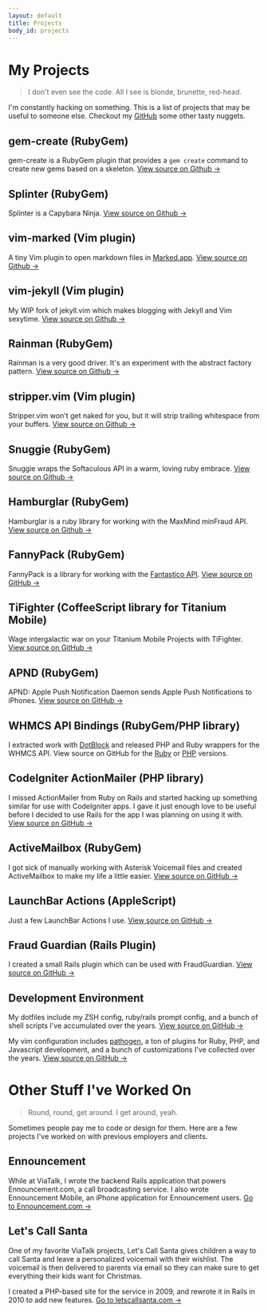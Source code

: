 ```yaml
---
layout: default
title: Projects
body_id: projects
---
```


# My Projects

> I don't even see the code. All I see is blonde, brunette, red-head.

I'm constantly hacking on something. This is a list of projects that may be
useful to someone else. Checkout my [GitHub](https://github.com/itspriddle)
some other tasty nuggets.


## gem-create (RubyGem)

gem-create is a RubyGem plugin that provides a `gem create` command to create
new gems based on a skeleton.
[View source on Github &rarr;](https://github.com/itspriddle/gem-create)


## Splinter (RubyGem)

Splinter is a Capybara Ninja.
[View source on Github &rarr;](https://github.com/site5/splinter)


## vim-marked (Vim plugin)

A tiny Vim plugin to open markdown files in
[Marked.app](http://markedapp.com/).
[View source on Github &rarr;](https://github.com/itspriddle/vim-marked)


## vim-jekyll (Vim plugin)

My WIP fork of jekyll.vim which makes blogging with Jekyll and Vim sexytime.
[View source on Github &rarr;](https://github.com/itspriddle/vim-jekyll)


## Rainman (RubyGem)

Rainman is a very good driver. It's an experiment with the abstract factory
pattern.
[View source on Github &rarr;](https://github.com/site5/rainman)


## stripper.vim (Vim plugin)
Stripper.vim won't get naked for you, but it will strip trailing whitespace
from your buffers.
[View source on Github &rarr;](https://github.com/itspriddle/vim-stripper)


## Snuggie (RubyGem)

Snuggie wraps the Softaculous API in a warm, loving ruby embrace.
[View source on Github &rarr;](https://github.com/site5/snuggie)


## Hamburglar (RubyGem)

Hamburglar is a ruby library for working with the MaxMind minFraud API.
[View source on Github &rarr;](https://github.com/site5/hamburglar)


## FannyPack (RubyGem)

FannyPack is a library for working with the
[Fantastico API](https://netenberg.com/api/).
[View source on GitHub &rarr;](https://github.com/site5/fanny_pack)


## TiFighter (CoffeeScript library for Titanium Mobile)

Wage intergalactic war on your Titanium Mobile Projects with TiFighter.
[View source on GitHub &rarr;](https://github.com/itspriddle/ti-fighter)


## APND (RubyGem)

APND: Apple Push Notification Daemon sends Apple Push Notifications to iPhones.
[View source on GitHub &rarr;](https://github.com/itspriddle/apnd)


## WHMCS API Bindings (RubyGem/PHP library)

I extracted work with [DotBlock](http://www.dotblock.com/) and released PHP
and Ruby wrappers for the WHMCS API. View source on GitHub for the
[Ruby](https://github.com/dotblock/whmcs-ruby) or
[PHP](https://github.com/dotblock/whmcs-php) versions.


## CodeIgniter ActionMailer (PHP library)

I missed ActionMailer from Ruby on Rails and started hacking up something
similar for use with CodeIgniter apps. I gave it just enough love to be
useful before I decided to use Rails for the app I was planning on
using it with.
[View source on GitHub &rarr;](https://github.com/itspriddle/codeigniter-action-mailer)


## ActiveMailbox (RubyGem)

I got sick of manually working with Asterisk Voicemail files and created
ActiveMailbox to make my life a little easier.
[View source on GitHub &rarr;](https://github.com/itspriddle/active_mailbox)


## LaunchBar Actions (AppleScript)

Just a few LaunchBar Actions I use.
[View source on GitHub &rarr;](https://github.com/itspriddle/launchbar-actions)


## Fraud Guardian (Rails Plugin)

I created a small Rails plugin which can be used with FraudGuardian.
[View source on GitHub &rarr;](https://github.com/itspriddle/fraud_guardian)


## Development Environment

My dotfiles include my ZSH config, ruby/rails prompt config, and a bunch of
shell scripts I've accumulated over the years.
[View source on GitHub &rarr;](https://github.com/itspriddle/dotfiles)

My vim configuration includes
[pathogen](https://github.com/tpope/vim-pathogen), a ton of plugins for
Ruby, PHP, and Javascript development, and a bunch of customizations I've
collected over the years.
[View source on GitHub &rarr;](https://github.com/itspriddle/vim-config)


# Other Stuff I've Worked On

> Round, round, get around. I get around, yeah.

Sometimes people pay me to code or design for them. Here are a few projects
I've worked on with previous employers and clients.


## Ennouncement

While at ViaTalk, I wrote the backend Rails application that powers
Ennouncement.com, a call broadcasting service. I also wrote Ennouncement
Mobile, an iPhone application for Ennouncement users.
[Go to Ennouncement.com &rarr;](http://www.ennouncement.com/)


## Let's Call Santa

One of my favorite ViaTalk projects, Let's Call Santa gives children a way to
call Santa and leave a personalized voicemail with their wishlist. The
voicemail is then delivered to parents via email so they can make sure to get
everything their kids want for Christmas.

I created a PHP-based site for the service in 2009, and rewrote it in Rails in
2010 to add new features.
[Go to letscallsanta.com &rarr;](http://www.letscallsanta.com/)
